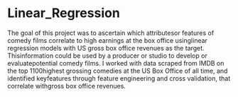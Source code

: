 # Linear_Regression
The goal of this project was to ascertain which attributesor features of comedy films correlate to high earnings at the box office usinglinear regression models with US gross box office revenues as the target. Thisinformation could be used by a producer or studio to develop or evaluatepotential comedy films. I worked with data scraped from IMDB on the top 1100highest grossing comedies at the US Box Office of all time, and identified keyfeatures through feature engineering and cross validation, that correlate withgross box office revenues.
